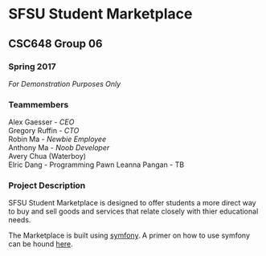 # SFSU Student Marketplace
## CSC648 Group 06
### Spring 2017
*For Demonstration Purposes Only*

### Teammembers
Alex Gaesser - _CEO_  
Gregory Ruffin - _CTO_  
Robin Ma - _Newbie Employee_  
Anthony Ma - _Noob Developer_   
Avery Chua (Waterboy)   
Elric Dang - Programming Pawn
Leanna Pangan - TB

### Project Description

SFSU Student Marketplace is designed to offer students a more direct way to buy and sell goods and services that relate closely with thier educational needs. 

The Marketplace is built using [symfony](https://symfony.com). A primer on how to use symfony can be hound [here](https://www.sitepoint.com/symfony-beginners-tutorial/).






